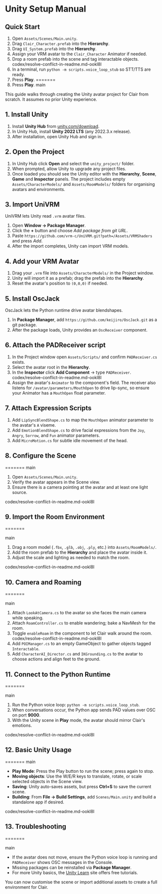 # Unity Setup Manual

## Quick Start

1. Open `Assets/Scenes/Main.unity`.
2. Drag `Clair_Character.prefab` into the **Hierarchy**.
3. Drag `UI_System.prefab` into the **Hierarchy**.
4. Assign your VRM avatar to the `Clair_Character` Animator if needed.
5. Drop a room prefab into the scene and tag interactable objects.
 codex/resolve-conflict-in-readme.md-ookl8l
6. In a terminal, run `python -m scripts.voice_loop_stub` so STT/TTS are
   ready.
7. Press **Play**.
=======
6. Press **Play**.
 main

This guide walks through creating the Unity avatar project for Clair from scratch.
It assumes no prior Unity experience.

## 1. Install Unity

1. Install **Unity Hub** from
   [unity.com/download](https://unity.com/download).
2. In Unity Hub, install **Unity 2022 LTS** (any 2022.3.x release).
3. After installation, open Unity Hub and sign in.

## 2. Open the Project

1. In Unity Hub click **Open** and select the `unity_project/` folder.
2. When prompted, allow Unity to upgrade any project files.
3. Once loaded you should see the Unity editor with the **Hierarchy**,
   **Scene**, **Game** and **Inspector** panels. The project includes
   empty `Assets/CharacterModels/` and `Assets/RoomModels/` folders for
   organising avatars and environments.

## 3. Import UniVRM

UniVRM lets Unity read `.vrm` avatar files.

1. Open **Window -> Package Manager**.
2. Click the **+** button and choose *Add package from git URL*.
3. Paste `https://github.com/vrm-c/UniVRM.git?path=/Assets/VRMShaders`
   and press *Add*.
4. After the import completes, Unity can import VRM models.

## 4. Add your VRM Avatar

1. Drag your `.vrm` file into `Assets/CharacterModels/` in the Project window.
2. Unity will import it as a prefab; drag the prefab into the **Hierarchy**.
3. Reset the avatar's position to `(0,0,0)` if needed.

## 5. Install OscJack

OscJack lets the Python runtime drive avatar blendshapes.

1. In **Package Manager**, add `https://github.com/keijiro/OscJack.git`
   as a git package.
2. After the package loads, Unity provides an `OscReceiver` component.

## 6. Attach the PADReceiver script

1. In the Project window open `Assets/Scripts/` and confirm
   `PADReceiver.cs` exists.
2. Select the avatar root in the **Hierarchy**.
3. In the **Inspector** click **Add Component** -> type `PADReceiver`.
 codex/resolve-conflict-in-readme.md-ookl8l
4. Assign the avatar's `Animator` to the component's field. The receiver
   also listens for `/avatar/parameters/MouthOpen` to drive lip-sync, so
   ensure your Animator has a `MouthOpen` float parameter.

## 7. Attach Expression Scripts

1. Add `LipSyncBlendShape.cs` to map the `MouthOpen` animator parameter to
   the avatar's `A` viseme.
2. Add `EmotionBlendShape.cs` to drive facial expressions from the `Joy`,
   `Angry`, `Sorrow`, and `Fun` animator parameters.
3. Add `MicroMotion.cs` for subtle idle movement of the head.

## 8. Configure the Scene
=======
 main

1. Open `Assets/Scenes/Main.unity`.
2. Verify the avatar appears in the Scene view.
3. Ensure there is a camera pointing at the avatar and at least one
   light source.

 codex/resolve-conflict-in-readme.md-ookl8l
## 9. Import the Room Environment
=======

 main

1. Drag a room model (`.fbx`, `.glb`, `.obj`, `.ply`, etc.) into
   `Assets/RoomModels/`.
2. Add the room prefab to the **Hierarchy** and place the avatar inside it.
3. Adjust the scale and lighting as needed to match the room.

 codex/resolve-conflict-in-readme.md-ookl8l
## 10. Camera and Roaming
=======

 main

1. Attach `LookAtCamera.cs` to the avatar so she faces the main camera while speaking.
2. Attach `RoamController.cs` to enable wandering; bake a NavMesh for the room.
3. Toggle `enableRoam` in the component to let Clair walk around the room.
 codex/resolve-conflict-in-readme.md-ookl8l
4. Add `POIManager.cs` to an empty GameObject to gather objects tagged `Interactable`.
5. Add `CharacterAI_Director.cs` and `IKGrounding.cs` to the avatar to choose
   actions and align feet to the ground.

## 11. Connect to the Python Runtime
=======

 main

1. Run the Python voice loop: `python -m scripts.voice_loop_stub`.
2. When conversations occur, the Python app sends PAD values over OSC on
   port **9000**.
3. With the Unity scene in **Play** mode, the avatar should mirror
   Clair's emotions.

 codex/resolve-conflict-in-readme.md-ookl8l
## 12. Basic Unity Usage
=======
 main

- **Play Mode**: Press the Play button to run the scene; press again to
  stop.
- **Moving objects**: Use the W/E/R keys to translate, rotate, or scale
  selected objects in the Scene view.
- **Saving**: Unity auto-saves assets, but press **Ctrl+S** to save the
  current scene.
- **Building**: From **File -> Build Settings**, add `Scenes/Main.unity`
  and build a standalone app if desired.

 codex/resolve-conflict-in-readme.md-ookl8l
## 13. Troubleshooting
=======

 main

- If the avatar does not move, ensure the Python voice loop is running
  and `PADReceiver` shows OSC messages in the Console.
- Missing packages can be reinstalled via **Package Manager**.
- For more Unity basics, the
  [Unity Learn](https://learn.unity.com/) site offers free tutorials.

You can now customise the scene or import additional assets to create a
full environment for Clair.
